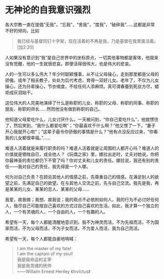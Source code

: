 # 无神论的自我意识强烈

各大宗教一直在提倡“无我”，“忘我”，“舍我”，“度我”，“破碎我”……这都是非常不好的倾向，比如

> 我已经与基督同钉十字架，现在活着的不再是我，乃是基督在我里面活着。[加2:20]

人如果没有意识到“我”是自己世界中的坐标原点，一切其他事物都是客体，他就来没有觉醒，他的一生就很悲哀。即便活得很伟大，也是伟大的悲哀。

人的一生可以多么伟大？年少时聪颖懂事，从不让父母操心，走到那里都是父母的骄傲。成年了相夫教子，处处为后代考虑，育得一双好儿女。老年了，不仅为儿女操心，还为孙辈操心，节衣缩食，不给任何人添麻烦。真可谓春蚕到死丝方尽，蜡炬成灰泪始干。

这位伟大的人完美地演绎了什么是称职的儿女、称职的父母、称职的同事、称职的朋友、称职的师长……然而他没有做到称职的自己。

他知道父母爱吃什么，儿女讨厌什么。一天被问到，“你自己爱吃什么”，他就愣住了，然后笑到，“我什么都爱吃啊”；“你最喜欢干什么啊？”他又愣了一下，“妻子开心我就开心啦”；“这辈子最令你骄傲的事情是什么？”他有点没反应过来，“你看我的儿女都很幸福。”……

难道人活着就是来履行职责的吗？难道人活着就是让周围的人都开心吗？难道人的价值就是牺牲自已，成全他人？《玩偶之家》里，娜拉出走时，丈夫对她说，你把你最神圣的责位都仍下不管了吗？你对丈夫和儿女的责任。娜拉说，我还有别的责任——我对自己的责任，我先得是一个人哪。

何为对自己负责？在顾忌其他人的情感之前，先尊重自己的情感。在满足别人的欲望之前，先满足自己的欲望。在与其他人交流之前，先与自己交流。我先是我，再是某某的儿女、某某的恋人、某某的父母……

我爱，故我做；我想、故我说；我的观点不必依附如何人，我的行为不必讨好任何人，我尽自己可能按自己喜欢的方式过自己喜欢的生活。如此，我才算一个独立的人，一个有灵魂的人，一个自由的人，一个有趣的人。

希望有一天，每个人都能清醒地意识到，我不为神灵而活，不为先祖而活，不为国家而活，不为父母而活，不为子女而活，不为爱人而活，我为自己而活。

希望有一天，每个人都能自豪地呐喊：

> I am the master of my fate!<br>
I am the captain of my soul!<br>
我是我命运的主宰<br>
我是我灵魂的统帅<br>
——Willaim Ernest Henley 《Invictus》